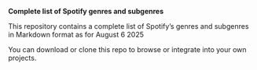 **Complete list of Spotify genres and subgenres**

This repository contains a complete list of Spotify’s genres and subgenres in Markdown format as for August 6 2025

You can download or clone this repo to browse or integrate into your own projects.
